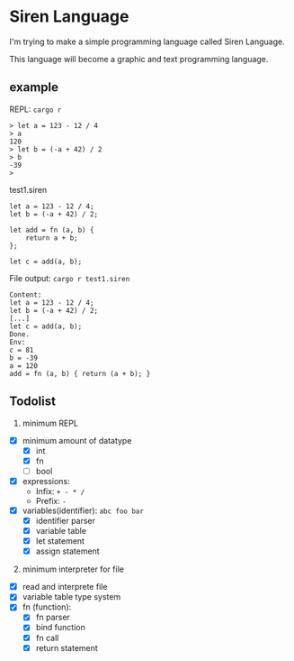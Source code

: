 # Siren Language

I'm trying to make a simple programming language called Siren Language.

This language will become a graphic and text programming language.

## example
REPL: `cargo r`
```
> let a = 123 - 12 / 4
> a
120
> let b = (-a + 42) / 2
> b
-39
>
```
test1.siren
```
let a = 123 - 12 / 4;
let b = (-a + 42) / 2;

let add = fn (a, b) {
    return a + b;
};

let c = add(a, b);
```

File output: `cargo r test1.siren`
```
Content:
let a = 123 - 12 / 4;
let b = (-a + 42) / 2;
[...]
let c = add(a, b);
Done.
Env:
c = 81
b = -39
a = 120
add = fn (a, b) { return (a + b); }
```

## Todolist

1. minimum REPL
  - [x] minimum amount of datatype
    - [x] int
    - [x] fn
    - [ ] bool
  - [x] expressions:
    - Infix: `+ - * /`
    - Prefix: `-`
  - [x] variables(identifier): `abc foo bar`
    - [x] identifier parser
    - [x] variable table
    - [x] let statement
    - [x] assign statement

2. minimum interpreter for file
  - [x] read and interprete file
  - [x] variable table type system
  - [x] fn (function):
    - [x] fn parser
    - [x] bind function
    - [x] fn call
    - [x] return statement
